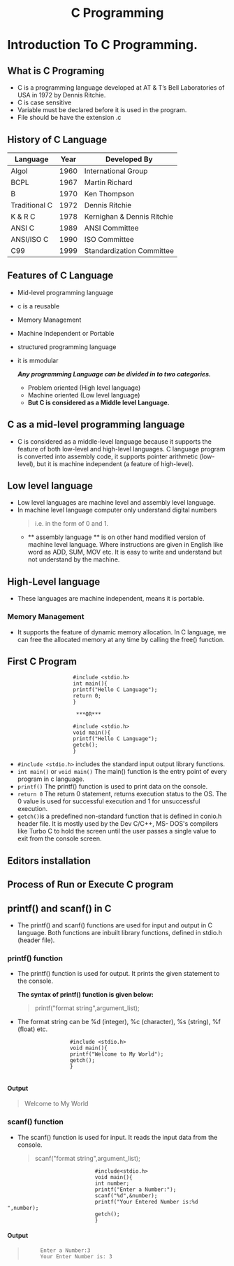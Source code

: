 <h1 align="center"> C Programming</h1>

# Introduction To C Programming.
## What is C Programing
  - C is a programming language developed at AT & T’s Bell Laboratories of USA in 1972 by Dennis Ritchie.
  - C is case sensitive
  - Variable must be declared before it is used in the program.
  - File should be have the extension .c

## History of C Language

Language |	Year	| Developed By
-------- | ------ | ------------
Algol |	1960 |	International Group
BCPL |	1967 |	Martin Richard
B	| 1970 |	Ken Thompson
Traditional C	| 1972 |	Dennis Ritchie
K & R C	| 1978	| Kernighan & Dennis Ritchie
ANSI C	| 1989 |	ANSI Committee
ANSI/ISO C	| 1990	| ISO Committee
C99 |	1999 |	Standardization Committee

## Features of C Language
  - Mid-level programming language
  - c is a reusable
  - Memory Management
  - Machine Independent or Portable
  - structured programming language
  - it is mmodular

    ***Any programming Language can be divided in to two categories.***
      - Problem oriented (High level language)
      - Machine oriented (Low level language)
      - **But C is considered as a Middle level Language.**

## C as a mid-level programming language
   - C is considered as a middle-level language because it supports the feature of both low-level and high-level languages. C language program is converted into assembly code, it supports pointer arithmetic (low-level), but it is machine independent (a feature of high-level).

## Low level language
  - Low level languages are machine level and assembly level language. 
  - In machine level language computer only understand digital numbers 
    > i.e. in the form of 0 and 1.
    - ** assembly language ** is on other hand modified version of machine level language. Where instructions are given in English like word as ADD, SUM, MOV etc. It is easy to write and understand but not understand by the machine.

##  High-Level language
  - These languages are machine independent, means it is portable.

### Memory Management
  - It supports the feature of dynamic memory allocation. In C language, we can free the allocated memory at any time by calling the free() function.

## First C Program

 ```                
                      #include <stdio.h>    
                      int main(){    
                      printf("Hello C Language");    
                      return 0;   
                      }
                      
                       ***OR***
                       
                      #include <stdio.h>    
                      void main(){    
                      printf("Hello C Language");    
                      getch();   
                      }  
```
  - `#include <stdio.h>` includes the standard input output library functions.
  - `int main()` or `void main()` The main() function is the entry point of every program in c language.
  - `printf()` The printf() function is used to print data on the console.
  - `return 0` The return 0 statement, returns execution status to the OS. The 0 value is used for successful execution and 1 for unsuccessful execution.
  - ` getch() `is a predefined non-standard function that is defined in conio.h header file. It is mostly used by the Dev C/C++, MS- DOS's compilers like Turbo C to    hold the screen until the user passes a single value to exit from the console screen.
## Editors installation
## Process of Run or Execute C program

## printf() and scanf() in C

  - The printf() and scanf() functions are used for input and output in C language. Both functions are inbuilt library functions, defined in stdio.h (header file).
  ### printf() function
  - The printf() function is used for output. It prints the given statement to the console.

    **The syntax of printf() function is given below:**
    > printf("format string",argument_list);  
  - The format string can be %d (integer), %c (character), %s (string), %f (float) etc.
  ```                     
                      #include <stdio.h>    
                      void main(){    
                      printf("Welcome to My World");    
                      getch(); 
                      }
                      
```
  #### Output
   >   Welcome to My World
 ### scanf() function
  - The scanf() function is used for input. It reads the input data from the console.
    > scanf("format string",argument_list);  
```                              
                            #include<stdio.h>    
                            void main(){    
                            int number;    
                            printf("Enter a Number:");    
                            scanf("%d",&number);    
                            printf("Your Entered Number is:%d ",number);    
                            getch();  
                            }     

```
#### Output
 >          Enter a Number:3
 >          Your Enter Number is: 3
 
 
 
 
 
